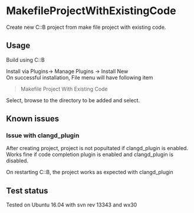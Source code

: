 # MakefileProjectWithExistingCode

Create new C::B project from make file project with existing code.

## Usage
Build using C::B

Install via Plugins-> Manage Plugins -> Install New  
On successful installation, File menu will have following item  
> Makefile Project With Existing Code
 
Select, browse to the directory to be added and select.

## Known issues

### Issue with clangd_plugin
After creating project, project is not popultated if clangd_plugin is enabled.
Works fine if code completion plugin is enabled and clangd_plugin is disabled.

On restarting C::B, the project works as expected with clangd_plugin

## Test status
Tested on Ubuntu 16.04 with svn rev 13343 and wx30
